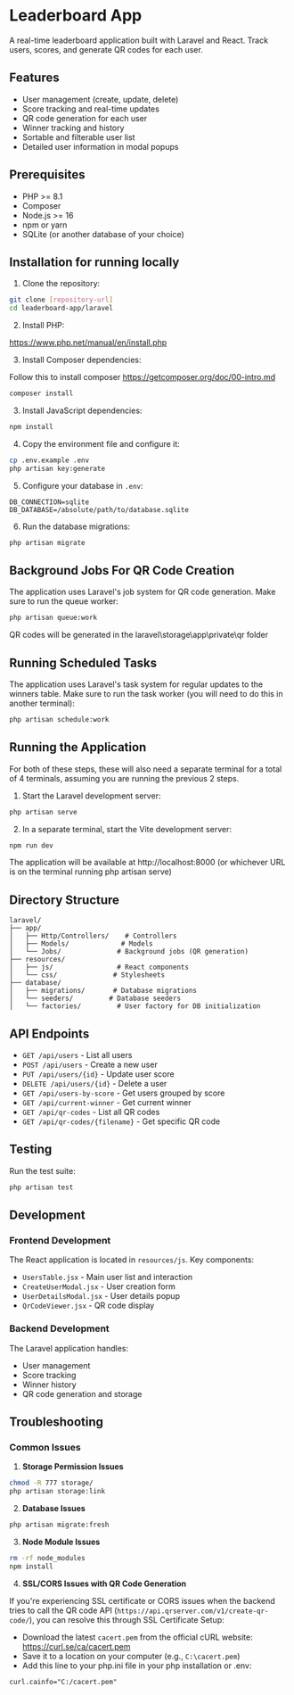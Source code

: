 # Leaderboard App

A real-time leaderboard application built with Laravel and React. Track users, scores, and generate QR codes for each user.

## Features

- User management (create, update, delete)
- Score tracking and real-time updates
- QR code generation for each user
- Winner tracking and history
- Sortable and filterable user list
- Detailed user information in modal popups

## Prerequisites

- PHP >= 8.1
- Composer
- Node.js >= 16
- npm or yarn
- SQLite (or another database of your choice)

## Installation for running locally

1. Clone the repository:
```bash
git clone [repository-url]
cd leaderboard-app/laravel
```

2. Install PHP:

https://www.php.net/manual/en/install.php

3. Install Composer dependencies:

Follow this to install composer https://getcomposer.org/doc/00-intro.md
```bash
composer install 
```

3. Install JavaScript dependencies:
```bash
npm install
```

4. Copy the environment file and configure it:
```bash
cp .env.example .env
php artisan key:generate
```

5. Configure your database in `.env`:
```env
DB_CONNECTION=sqlite
DB_DATABASE=/absolute/path/to/database.sqlite
```

6. Run the database migrations:
```bash
php artisan migrate
```

## Background Jobs For QR Code Creation

The application uses Laravel's job system for QR code generation. Make sure to run the queue worker:
```bash
php artisan queue:work
```

QR codes will be generated in the laravel\storage\app\private\qr folder

## Running Scheduled Tasks

The application uses Laravel's task system for regular updates to the winners table. Make sure to run the task worker (you will need to do this in another terminal):
```bash
php artisan schedule:work
```

## Running the Application

For both of these steps, these will also need a separate terminal for a total of 4 terminals, assuming you are running the previous 2 steps.

1. Start the Laravel development server:
```bash
php artisan serve
```

2. In a separate terminal, start the Vite development server:
```bash
npm run dev
```

The application will be available at http://localhost:8000 (or whichever URL is on the terminal running php artisan serve)

## Directory Structure

```
laravel/
├── app/
│   ├── Http/Controllers/    # Controllers
│   ├── Models/             # Models
│   └── Jobs/              # Background jobs (QR generation)
├── resources/
│   ├── js/                # React components
│   └── css/              # Stylesheets
├── database/
│   ├── migrations/       # Database migrations
│   └── seeders/         # Database seeders
│   └── factories/         # User factory for DB initialization
```

## API Endpoints

- `GET /api/users` - List all users
- `POST /api/users` - Create a new user
- `PUT /api/users/{id}` - Update user score
- `DELETE /api/users/{id}` - Delete a user
- `GET /api/users-by-score` - Get users grouped by score
- `GET /api/current-winner` - Get current winner
- `GET /api/qr-codes` - List all QR codes
- `GET /api/qr-codes/{filename}` - Get specific QR code

## Testing

Run the test suite:
```bash
php artisan test
```

## Development

### Frontend Development
The React application is located in `resources/js`. Key components:
- `UsersTable.jsx` - Main user list and interaction
- `CreateUserModal.jsx` - User creation form
- `UserDetailsModal.jsx` - User details popup
- `QrCodeViewer.jsx` - QR code display

### Backend Development
The Laravel application handles:
- User management
- Score tracking
- Winner history
- QR code generation and storage

## Troubleshooting

### Common Issues

1. **Storage Permission Issues**
```bash
chmod -R 777 storage/
php artisan storage:link
```

2. **Database Issues**
```bash
php artisan migrate:fresh
```

3. **Node Module Issues**
```bash
rm -rf node_modules
npm install
```

4. **SSL/CORS Issues with QR Code Generation**

If you're experiencing SSL certificate or CORS issues when the backend tries to call the QR code API (`https://api.qrserver.com/v1/create-qr-code/`), you can resolve this through SSL Certificate Setup:

- Download the latest `cacert.pem` from the official cURL website: https://curl.se/ca/cacert.pem
- Save it to a location on your computer (e.g., `C:\cacert.pem`)
- Add this line to your php.ini file in your php installation or .env:
```
curl.cainfo="C:/cacert.pem"
```

